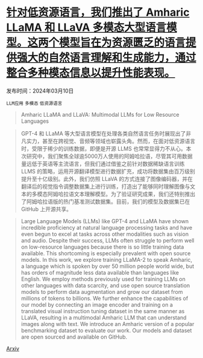 # [针对低资源语言，我们推出了 Amharic LLaMA 和 LLaVA 多模态大型语言模型。这两个模型旨在为资源匮乏的语言提供强大的自然语言理解和生成能力，通过整合多种模态信息以提升性能表现。](https://arxiv.org/abs/2403.06354)

发布时间：2024年03月10日

`LLM应用` `多模态` `低资源语言`

> Amharic LLaMA and LLaVA: Multimodal LLMs for Low Resource Languages

> GPT-4 和 LLaMA 等大型语言模型在处理各类自然语言任务时展现出了非凡实力，甚至在跨视觉、音频等领域也崭露头角。然而，在面对低资源语言时，受限于稀少的训练数据，即便是开源 LLMS 也常常显得力不从心。本次研究中，我们聚焦全球逾5000万人使用的阿姆哈拉语，尽管其可用数据量远低于英语等主流语言，但我们通过借鉴之前针对数据稀缺语言训练 LLMS 的策略，运用开源翻译模型进行数据扩充，成功将数据集由百万级别提升至十亿级别。此外，我们仿照 LLaVA 的方式连接了图像编码器，并在翻译后的视觉指令调整数据集上进行训练，打造出了能够同时理解图像与文本的多模态阿姆哈拉语文本理解模型。为了验证研究成果，我们还特别推出了阿姆哈拉语版的热门基准测试数据集。目前，我们的模型及数据集已在 GitHub 上开源共享。

> Large Language Models (LLMs) like GPT-4 and LLaMA have shown incredible proficiency at natural language processing tasks and have even begun to excel at tasks across other modalities such as vision and audio. Despite their success, LLMs often struggle to perform well on low-resource languages because there is so little training data available. This shortcoming is especially prevalent with open source models. In this work, we explore training LLaMA-2 to speak Amharic, a language which is spoken by over 50 million people world wide, but has orders of magnitude less data available than languages like English. We employ methods previously used for training LLMs on other languages with data scarcity, and use open source translation models to perform data augmentation and grow our dataset from millions of tokens to billions. We further enhance the capabilities of our model by connecting an image encoder and training on a translated visual instruction tuning dataset in the same manner as LLaVA, resulting in a multimodal Amharic LLM that can understand images along with text. We introduce an Amharic version of a popular benchmarking dataset to evaluate our work. Our models and dataset are open sourced and available on GitHub.

[Arxiv](https://arxiv.org/abs/2403.06354)